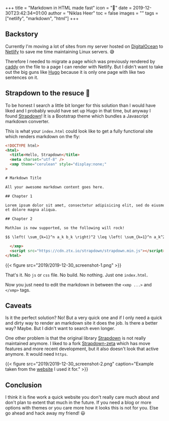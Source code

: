 +++
title = "Markdown in HTML made fast"
icon = ":thinking:"
date = 2019-12-30T23:42:34+01:00
author = "Niklas Heer"
toc = false
images = ""
tags = ["netlify", "markdown", "html"]
+++

## Backstory

Currently I'm moving a lot of sites from my server hosted on [DigitalOcean](https://cloud.digitalocean.com) to [Netlify](https://www.netlify.com/) to save me time maintaining Linux servers. :sweat_smile:

Therefore I needed to migrate a page which was previously rendered by [caddy](https://caddyserver.com/) on the file to a page I can render with Netlify. But I didn't want to take out the big guns like [Hugo](https://gohugo.io/) because it is only one page with like two sentences on it.

## Strapdown to the resuce :muscle:

To be honest I search a little bit longer for this solution than I would have liked and I probably would have set up Hugo in that time, but anyway I found [Strapdown](http://strapdown.ztx.io/)! It is a Bootstrap theme which bundles a Javascript markdown converter.

This is what your `index.html` could look like to get a fully functional site which renders markdown on the fly:

```html
<!DOCTYPE html>
<html>
  <title>Hello, Strapdown</title>
  <meta charset="utf-8" />
  <xmp theme="cerulean" style="display:none;"
>

# Markdown Title

All your awesome markdown content goes here.

## Chapter 1

Lorem ipsum dolor sit amet, consectetur adipisicing elit, sed do eiusmod tempor incididunt ut labore
et dolore magna aliqua.

## Chapter 2

MathJax is now supported, so the following will rock!

$$ \left( \sum_{k=1}^n a_k b_k \right)^2 \leq \left( \sum_{k=1}^n a_k^2 \right) \left( \sum_{k=1}^n b_k^2 \right) $$

  </xmp>
  <script src="https://cdn.ztx.io/strapdown/strapdown.min.js"></script>
</html>
```

{{< figure src="2019/2019-12-30_screenshot-1.png" >}}

That's it. No `js` or `css` file. No build. No nothing. Just one `index.html`.

Now you just need to edit the markdown in between the `<xmp ...>` and `</xmp>` tags.

## Caveats

Is it the perfect solution? No! But a very quick one and if I only need a quick and dirty way to render an markdown site it does the job. Is there a better way? Maybe. But I didn't want to search even longer.

One other problem is that the original library [Strapdown](http://strapdownjs.com/) is not really maintained anymore. I liked to a fork [Strapdown-zeta](http://strapdown.ztx.io/) which has move features and more recent development, but it also doesn't look that active anymore. It would need `https`.

{{< figure src="2019/2019-12-30_screenshot-2.png" caption="Example taken from the [website](https://site.redblock.de) I used it for." >}}

## Conclusion

I think it is fine work a quick website you don't really care much about and don't plan to extent that much in the future. If you need a blog or more options with themes or you care more how it looks this is not for you. Else go ahead and hack away my friend! :smiley:
